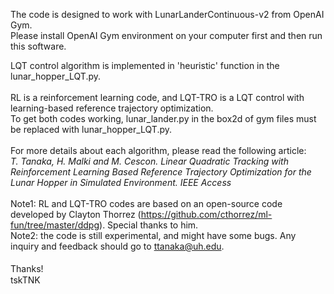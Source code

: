 The code is designed to work with LunarLanderContinuous-v2 from OpenAI Gym.<br>
Please install OpenAI Gym environment on your computer first and then run this software.

LQT control algorithm is implemented in 'heuristic' function in the lunar_hopper_LQT.py.<br>
<br>
RL is a reinforcement learning code, and LQT-TRO is a LQT control with learning-based reference trajectory optimization.
<br>To get both codes working, lunar_lander.py in the box2d of gym files must be replaced with lunar_hopper_LQT.py.
<br><br>
For more details about each algorithm, please read the following article:<br>
*T. Tanaka, H. Malki and M. Cescon. Linear Quadratic Tracking with Reinforcement Learning Based Reference Trajectory Optimization for the Lunar Hopper in Simulated Environment. IEEE Access*
<br><br>
Note1: RL and LQT-TRO codes are based on an open-source code developed by Clayton Thorrez (https://github.com/cthorrez/ml-fun/tree/master/ddpg). Special thanks to him.<br>
Note2: the code is still experimental, and might have some bugs. Any inquiry and feedback should go to ttanaka@uh.edu.
<br><br>
Thanks!　<br>
tskTNK
